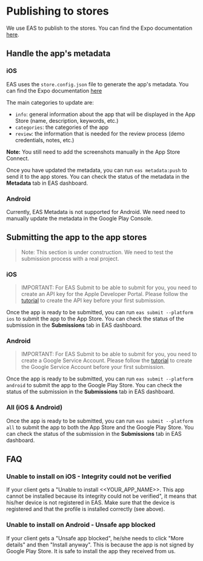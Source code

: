 # Publishing to stores

We use EAS to publish to the stores. You can find the Expo documentation [here](https://docs.expo.dev/archive/classic-updates/building-standalone-apps/#7-update-your-app).

## Handle the app's metadata

### iOS

EAS uses the `store.config.json` file to generate the app's metadata. You can find the Expo documentation [here](https://docs.expo.dev/eas/metadata/schema/)

The main categories to update are:

- `info`: general information about the app that will be displayed in the App Store (name, description, keywords, etc.)
- `categories`: the categories of the app
- `review`: the information that is needed for the review process (demo credentials, notes, etc.)

**Note:** You still need to add the screenshots manually in the App Store Connect.

Once you have updated the metadata, you can run `eas metadata:push` to send it to the app stores. You can check the status of the metadata in the **Metadata** tab in EAS dashboard.

### Android

Currently, EAS Metadata is not supported for Android. We need need to manually update the metadata in the Google Play Console.

## Submitting the app to the app stores

> Note: This section is under construction. We need to test the submission process with a real project.

### iOS

> IMPORTANT: For EAS Submit to be able to submit for you, you need to create an API key for the Apple Developer Portal. Please follow the [tutorial](https://github.com/expo/fyi/blob/main/creating-asc-api-key.md) to create the API key before your first submission.

Once the app is ready to be submitted, you can run `eas submit --platform ios` to submit the app to the App Store. You can check the status of the submission in the **Submissions** tab in EAS dashboard.

### Android

> IMPORTANT: For EAS Submit to be able to submit for you, you need to create a Google Service Account. Please follow the [tutorial](https://github.com/expo/fyi/blob/main/creating-google-service-account.md) to create the Google Service Account before your first submission.

Once the app is ready to be submitted, you can run `eas submit --platform android` to submit the app to the Google Play Store. You can check the status of the submission in the **Submissions** tab in EAS dashboard.

### All (iOS & Android)

Once the app is ready to be submitted, you can run `eas submit --platform all` to submit the app to both the App Store and the Google Play Store. You can check the status of the submission in the **Submissions** tab in EAS dashboard.

## FAQ

### Unable to install on iOS - Integrity could not be verified

If your client gets a "Unable to install <<YOUR_APP_NAME>>. This app cannot be installed because its integrity could not be verified", it means that his/her device is not registered in EAS. Make sure that the device is registered and that the profile is installed correctly (see above).

### Unable to install on Android - Unsafe app blocked

If your client gets a "Unsafe app blocked", he/she needs to click "More details" and then "Install anyway". This is because the app is not signed by Google Play Store. It is safe to install the app they received from us.
